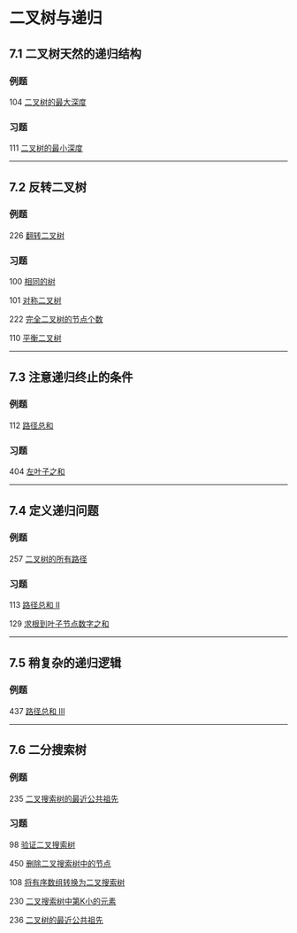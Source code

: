 # 二叉树与递归

## 7.1 二叉树天然的递归结构

### 例题

104 [二叉树的最大深度](https://leetcode-cn.com/problems/maximum-depth-of-binary-tree/)

### 习题

111 [二叉树的最小深度](https://leetcode-cn.com/problems/minimum-depth-of-binary-tree/)

---

## 7.2 反转二叉树

### 例题

226 [翻转二叉树](https://leetcode-cn.com/problems/invert-binary-tree/)

### 习题

100 [相同的树](https://leetcode-cn.com/problems/same-tree/)

101 [对称二叉树](https://leetcode-cn.com/problems/symmetric-tree/)

222 [完全二叉树的节点个数](https://leetcode-cn.com/problems/count-complete-tree-nodes/)

110 [平衡二叉树](https://leetcode-cn.com/problems/balanced-binary-tree/)

---

## 7.3 注意递归终止的条件

### 例题

112 [路径总和](https://leetcode-cn.com/problems/path-sum/)

### 习题

404 [左叶子之和](https://leetcode-cn.com/problems/sum-of-left-leaves/)

---

## 7.4 定义递归问题

### 例题

257 [二叉树的所有路径](https://leetcode-cn.com/problems/binary-tree-paths/)

### 习题

113 [路径总和 II](https://leetcode-cn.com/problems/path-sum-ii/)

129 [求根到叶子节点数字之和](https://leetcode-cn.com/problems/sum-root-to-leaf-numbers/)

---

## 7.5 稍复杂的递归逻辑

### 例题

437 [路径总和 III](https://leetcode-cn.com/problems/path-sum-iii/)

---

## 7.6 二分搜索树

### 例题

235 [二叉搜索树的最近公共祖先](https://leetcode-cn.com/problems/lowest-common-ancestor-of-a-binary-search-tree/)

### 习题

98 [验证二叉搜索树](https://leetcode-cn.com/problems/validate-binary-search-tree/)

450 [删除二叉搜索树中的节点](https://leetcode-cn.com/problems/delete-node-in-a-bst/)

108 [将有序数组转换为二叉搜索树](https://leetcode-cn.com/problems/convert-sorted-array-to-binary-search-tree/)

230 [二叉搜索树中第K小的元素](https://leetcode-cn.com/problems/kth-smallest-element-in-a-bst/)

236 [二叉树的最近公共祖先](https://leetcode-cn.com/problems/lowest-common-ancestor-of-a-binary-tree/)


